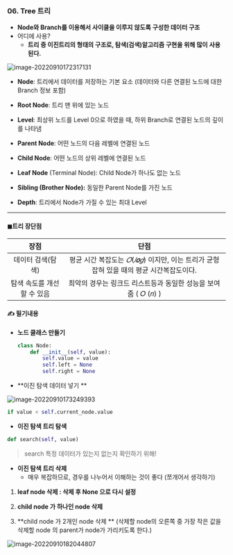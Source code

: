 ### 06. Tree 트리 

* **Node와 Branch를 이용해서 사이클을 이루지 않도록 구성한 데이터 구조** 
* 어디에 사용? 
  * **트리 중 이진트리의 형태의 구조로, 탐색(검색)알고리즘 구현을 위해 많이 사용된다.** 

![image-20220910172317131](C:\Users\LGD\AppData\Roaming\Typora\typora-user-images\image-20220910172317131.png)

* **Node**: 트리에서 데이터를 저장하는 기본 요소 (데이터와 다른 연결된 노드에 대한 Branch 정보 포함)

* **Root Node**: 트리 맨 위에 있는 노드

* **Level**: 최상위 노드를 Level 0으로 하였을 때, 하위 Branch로 연결된 노드의 깊이를 나타냄

* **Parent Node**: 어떤 노드의 다음 레벨에 연결된 노드

* **Child Node**: 어떤 노드의 상위 레벨에 연결된 노드

* **Leaf Node** (Terminal Node): Child Node가 하나도 없는 노드

* **Sibling (Brother Node):** 동일한 Parent Node를 가진 노드

* **Depth**: 트리에서 Node가 가질 수 있는 최대 Level



---



#### ◼트리 장단점 

|            장점            |                             단점                             |
| :------------------------: | :----------------------------------------------------------: |
|     데이터 검색(탐색)      | 평균 시간 복잡도는 *𝑂*(*𝑙**𝑜**𝑔*) 이지만, 이는 트리가 균형잡혀 있을 때의 평균 시간복잡도이다. |
| 탐색 속도를 개선할 수 있음 | 최악의 경우는 링크드 리스트등과 동일한 성능을 보여줌 ( 𝑂 (𝑛) ) |





#### ✍ 필기내용 



* **노드 클래스 만들기**

  ```python
  class Node:
      def __init__(self, value):
          self.value = value
          self.left = None
          self.right = None
  ```



* **이진 탐색 데이터 넣기 **

![image-20220910173249393](C:\Users\LGD\AppData\Roaming\Typora\typora-user-images\image-20220910173249393.png)

```python
if value < self.current_node.value
```



* **이진 탐색 트리 탐색**

```python
def search(self, value)
```

> search 특정 데이터가 있는지 없는지 확인하기 위해!



* **이진 탐색 트리 삭제**
  * 매우 복잡하므로, 경우를 나누어서 이해하는 것이 좋다 (쪼개어서 생각하기)

1. **leaf node 삭제 : 삭제 후 None 으로 다시 설정** 
2. **child node 가 하나인 node 삭제** 

3. **child node 가 2개인 node 삭제 **  (삭제할 node의 오른쪽 중 가장 작은 값을 삭제할 node 의 parent가 node가 가리키도록 한다.)



![image-20220910182044807](C:\Users\LGD\AppData\Roaming\Typora\typora-user-images\image-20220910182044807.png)

